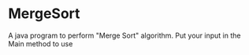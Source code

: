 # MergeSort
A java program to perform "Merge Sort" algorithm. Put your input in the Main method to use 
